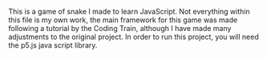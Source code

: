 This is a game of snake I made to learn JavaScript.
Not everything within this file is my own work, the main framework for this game
was made following a tutorial by the Coding Train, although I have made many adjustments
to the original project.
In order to run this project, you will need the p5.js java script library.
